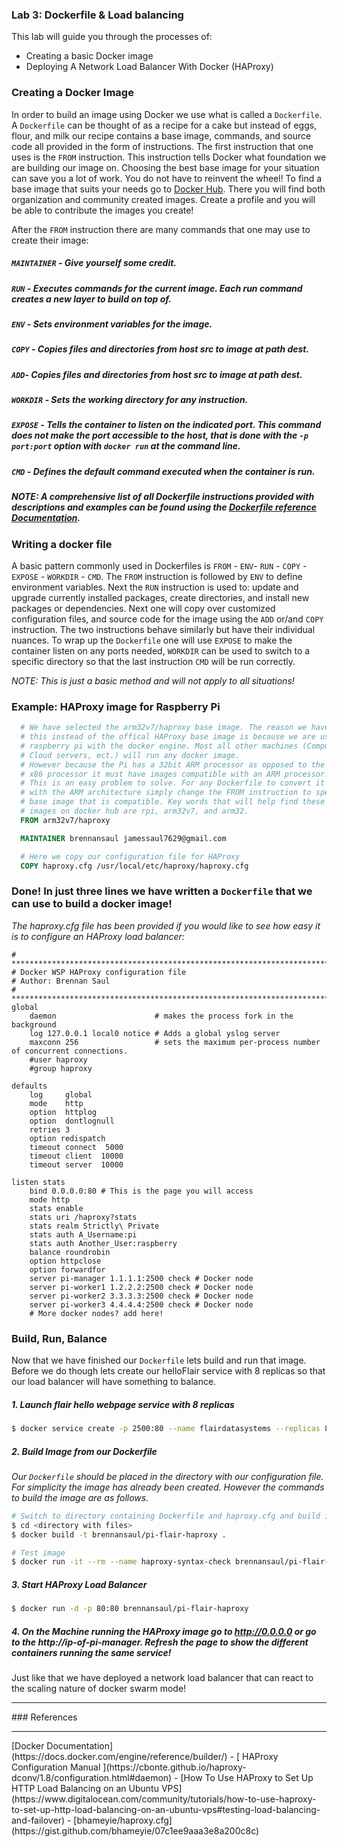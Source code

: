 ### Lab 3: Dockerfile & Load balancing
This lab will guide you through the processes of:
- Creating a basic Docker image
- Deploying A Network Load Balancer With Docker (HAProxy)

### Creating a Docker Image
In order to build an image using Docker we use what is called a `Dockerfile`.
A `Dockerfile` can be thought of as a recipe for a cake but instead of eggs, flour,
and milk our recipe contains a base image, commands, and source code all provided in the form of instructions.
The first instruction that one uses is the `FROM` instruction. This instruction tells Docker
what foundation we are building our image on. Choosing the best base image
for your situation can save you a lot of work. You do not have to reinvent
the wheel! To find a base image that suits your needs go to [Docker Hub](https://hub.docker.com/).
There you will find both organization and community
created images. Create a profile and you will be able to contribute the images
you create!

After the `FROM` instruction there are many commands that one
may use to create their image:
##### `MAINTAINER` - Give yourself some credit.
##### `RUN` - Executes commands for the current image. Each run command creates a new layer to build on top of.
##### `ENV` - Sets environment variables for the image.
##### `COPY` - Copies files and directories from host src to image at path dest.
##### `ADD`- Copies files and directories from host src to image at path dest.
##### `WORKDIR` - Sets the working directory for any instruction.
##### `EXPOSE` - Tells the container to listen on the indicated port. This command does not make the port accessible to the host, that is done with the `-p port:port` option with  `docker run` at the command line.
##### `CMD` - Defines the default command executed when the container is run.
##### *NOTE: A comprehensive list of all Dockerfile instructions provided with descriptions and examples can be found using the [Dockerfile reference Documentation](https://docs.docker.com/engine/reference/builder/#from).*

### Writing a docker file
A basic pattern commonly used in Dockerfiles is `FROM` - `ENV`- `RUN` - `COPY` - `EXPOSE` - `WORKDIR` - `CMD`. The `FROM` instruction is followed by `ENV` to define environment variables. Next the `RUN` instruction is used to: update and upgrade currently installed packages, create directories, and install new packages or dependencies. Next one will copy over customized configuration files, and source code for the image using the `ADD` or/and `COPY` instruction. The two instructions behave similarly but have their individual nuances. To wrap up the `Dockerfile` one will use `EXPOSE` to make the container listen on any ports needed, `WORKDIR` can be used to switch to a specific directory so that the last instruction `CMD` will be run correctly.

*NOTE: This is just a basic method and will not apply to all situations!*

### Example: HAProxy image for Raspberry Pi
``` Dockerfile
  # We have selected the arm32v7/haproxy base image. The reason we have chosen
  # this instead of the offical HAProxy base image is because we are using a
  # raspberry pi with the docker engine. Most all other machines (Computers,
  # Cloud servers, ect.) will run any docker image.
  # However because the Pi has a 32bit ARM processor as opposed to the common
  # x86 processor it must have images compatible with an ARM processor.
  # This is an easy problem to solve. For any Dockerfile to convert it to work
  # with the ARM architecture simply change the FROM instruction to specify a
  # base image that is compatible. Key words that will help find these base
  # images on docker hub are rpi, arm32v7, and arm32.
  FROM arm32v7/haproxy

  MAINTAINER brennansaul jamessaul7629@gmail.com

  # Here we copy our configuration file for HAProxy
  COPY haproxy.cfg /usr/local/etc/haproxy/haproxy.cfg
```
### Done! In just **three** lines we have written a `Dockerfile` that we can use to build a docker image!

*The haproxy.cfg file has been provided if you would like to see how easy it is
to configure an HAProxy load balancer:*

```
# *****************************************************************************
# Docker WSP HAProxy configuration file
# Author: Brennan Saul
# *****************************************************************************
global
    daemon                      # makes the process fork in the background
    log 127.0.0.1 local0 notice # Adds a global yslog server
    maxconn 256                 # sets the maximum per-process number of concurrent connections.
    #user haproxy
    #group haproxy

defaults
    log     global
    mode    http
    option  httplog
    option  dontlognull
    retries 3
    option redispatch
    timeout connect  5000
    timeout client  10000
    timeout server  10000

listen stats
    bind 0.0.0.0:80 # This is the page you will access
    mode http
    stats enable
    stats uri /haproxy?stats
    stats realm Strictly\ Private
    stats auth A_Username:pi
    stats auth Another_User:raspberry
    balance roundrobin
    option httpclose
    option forwardfor
    server pi-manager 1.1.1.1:2500 check # Docker node
    server pi-worker1 1.2.2.2:2500 check # Docker node
    server pi-worker2 3.3.3.3:2500 check # Docker node
    server pi-worker3 4.4.4.4:2500 check # Docker node
    # More docker nodes? add here!
```

### Build, Run, Balance
Now that we have finished our `Dockerfile` lets build and run that image. Before we do though lets create our helloFlair service with 8 replicas so that our load balancer will have something to balance.

##### 1. Launch flair hello webpage service with 8 replicas
``` bash
$ docker service create -p 2500:80 --name flairdatasystems --replicas 8 --mount type=bind,source=/etc/hostname,destination=/tmp/host-hostname,readonly=true brennansaul/flairhello1
```

##### 2. Build Image from our Dockerfile
*Our `Dockerfile` should be placed in the directory with our configuration file. For simplicity the image has already been created. However the commands to build the image are as follows.*
``` bash
# Switch to directory containing Dockerfile and haproxy.cfg and build image
$ cd <directory with files>
$ docker build -t brennansaul/pi-flair-haproxy .

# Test image
$ docker run -it --rm --name haproxy-syntax-check brennansaul/pi-flair-haproxy haproxy -c -f /usr/local/etc/haproxy/haproxy.cfg
```

##### 3. Start HAProxy Load Balancer
``` bash
$ docker run -d -p 80:80 brennansaul/pi-flair-haproxy
```

##### 4. On the Machine running the HAProxy image go to http://0.0.0.0 or go to the http://ip-of-pi-manager. Refresh the page to show the different containers running the same service!

Just like that we have deployed a network load balancer that can react to the scaling nature of docker swarm mode!

<hr>
### References
<hr>
[Docker Documentation](https://docs.docker.com/engine/reference/builder/)
- [ HAProxy Configuration Manual ](https://cbonte.github.io/haproxy-dconv/1.8/configuration.html#daemon)
- [How To Use HAProxy to Set Up HTTP Load Balancing on an Ubuntu VPS](https://www.digitalocean.com/community/tutorials/how-to-use-haproxy-to-set-up-http-load-balancing-on-an-ubuntu-vps#testing-load-balancing-and-failover)
- [bhameyie/haproxy.cfg](https://gist.github.com/bhameyie/07c1ee9aaa3e8a200c8c)
